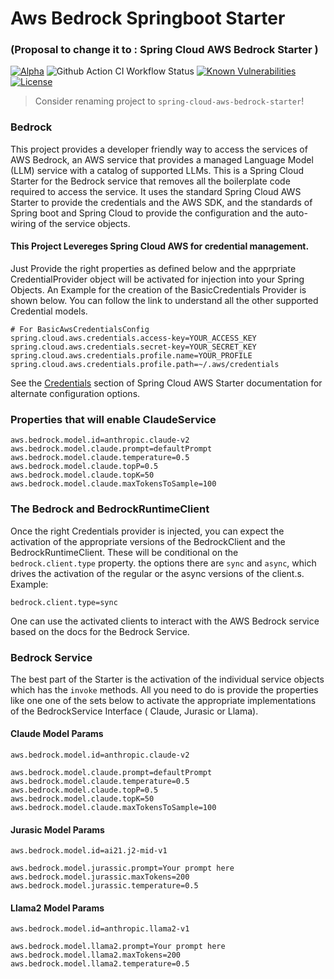 # Aws Bedrock Springboot Starter
### (Proposal to change it to : Spring Cloud AWS Bedrock Starter )
[![Alpha](https://img.shields.io/badge/Release-Alpha-darkred)](https://img.shields.io/badge/Release-Alpha-darkred) ![Github Action CI Workflow Status](https://github.com/clue2solve/aws-bedrock-springtboot-starter/actions/workflows/ci.yml/badge.svg) [![Known Vulnerabilities](https://snyk.io/test/github/clue2solve/aws-bedrock-springtboot-starter/badge.svg?style=plastic)](https://snyk.io/test/github/clue2solve/aws-bedrock-springtboot-starter) [![License](https://img.shields.io/badge/License-Apache%202.0-blue.svg)](https://opensource.org/licenses/Apache-2.0)

> Consider renaming project to `spring-cloud-aws-bedrock-starter`!

### Bedrock 
This project provides a developer friendly way to access the services of AWS Bedrock, an AWS service that provides a managed Language Model (LLM) service with a catalog of supported LLMs.
This is a Spring Cloud Starter for the Bedrock service that removes all the boilerplate code required to access the service. It uses the standard Spring Cloud AWS Starter to provide the credentials and the AWS SDK, and the standards of Spring boot and Spring Cloud to provide the configuration and the auto-wiring of the service objects.

#### This Project Levereges Spring Cloud AWS for credential management. 

Just Provide the right properties as defined below and the apprpriate CredentialProvider object will be activated for injection into your Spring Objects. An Example for the creation of the BasicCredentials Provider is shown below. You can follow the link to understand all the other supported Credential models. 

```properties
# For BasicAwsCredentialsConfig
spring.cloud.aws.credentials.access-key=YOUR_ACCESS_KEY
spring.cloud.aws.credentials.secret-key=YOUR_SECRET_KEY
spring.cloud.aws.credentials.profile.name=YOUR_PROFILE
spring.cloud.aws.credentials.profile.path=~/.aws/credentials
```
See the [Credentials](https://docs.awspring.io/spring-cloud-aws/docs/3.0.3/reference/html/index.html#credentials) section of Spring Cloud AWS Starter documentation for alternate configuration options.


### Properties that will enable ClaudeService
```properties
aws.bedrock.model.id=anthropic.claude-v2
aws.bedrock.model.claude.prompt=defaultPrompt
aws.bedrock.model.claude.temperature=0.5
aws.bedrock.model.claude.topP=0.5
aws.bedrock.model.claude.topK=50
aws.bedrock.model.claude.maxTokensToSample=100
```

### The Bedrock and BedrockRuntimeClient
Once the right Credentials provider is injected, you can expect the activation of the appropriate versions of the BedrockClient and the BedrockRuntimeClient. These will be conditional on the `bedrock.client.type` property. the options there are `sync` and `async`, which drives the activation of the regular or the async versions of the client.s. Example:
```property
bedrock.client.type=sync
```

One can use the activated clients to interact with the AWS Bedrock service based on the docs for the Bedrock Service. 

### Bedrock Service
The best part of the Starter is the activation of the individual service objects which has the `invoke` methods.
All you need to do is provide the properties like one one of the sets below to activate the appropriate implementations of the BedrockService Interface ( Claude, Jurasic or Llama).

#### Claude Model Params
```properties
aws.bedrock.model.id=anthropic.claude-v2

aws.bedrock.model.claude.prompt=defaultPrompt
aws.bedrock.model.claude.temperature=0.5
aws.bedrock.model.claude.topP=0.5
aws.bedrock.model.claude.topK=50
aws.bedrock.model.claude.maxTokensToSample=100
```
#### Jurasic Model Params
```properties 
aws.bedrock.model.id=ai21.j2-mid-v1

aws.bedrock.model.jurassic.prompt=Your prompt here
aws.bedrock.model.jurassic.maxTokens=200
aws.bedrock.model.jurassic.temperature=0.5
```

#### Llama2 Model Params
```properties
aws.bedrock.model.id=anthropic.llama2-v1

aws.bedrock.model.llama2.prompt=Your prompt here
aws.bedrock.model.llama2.maxTokens=200
aws.bedrock.model.llama2.temperature=0.5

```

